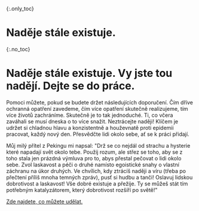 {:.only_toc}
# Naděje stále existuje. 

{:.no_toc}
# Naděje stále existuje. Vy jste tou nadějí. Dejte se do práce. 

Pomoci můžete, pokud se budete držet následujících doporučení. Čím dříve ochranná opatření zavedeme, čím více opatření skutečně realizujeme, tím více životů zachráníme. Skutečně je to tak jednoduché. Ti, co včera zaváhali se musí dneska o to více snažit. Neztrácejte naději! Klíčem je udržet si chladnou hlavu a konzistentně a houževnatě proti epidemii pracovat, každý nový den. Přesvědčte lidi okolo sebe, ať se k práci přidají.

Můj milý přítel z Pekingu mi napsal: "Drž se co nejdál od strachu a hysterie které napadají svět okolo tebe. Použij rozum, ale střez se toho, aby se z toho stala jen prázdná výmluva pro to, abys přestal pečovat o lidi okolo sebe. Zvol laskavost a péči o druhé namísto egoistické snahy o vlastní záchranu na úkor druhých. Ve chvílich, kdy ztrácíš naději a víru (třeba po přečtení příliš mnoha temných zpráv), pusť si hudbu a tanči! Oslavuj lidskou dobrotivost a laskavost! Vše dobré existuje a přežije. Ty se můžeš stát tím potřebným katalyzátorem, který dobrotivost rozšíří po světě!"

[Zde najdete, co můžete udělat.](/act-and-prepare/)
